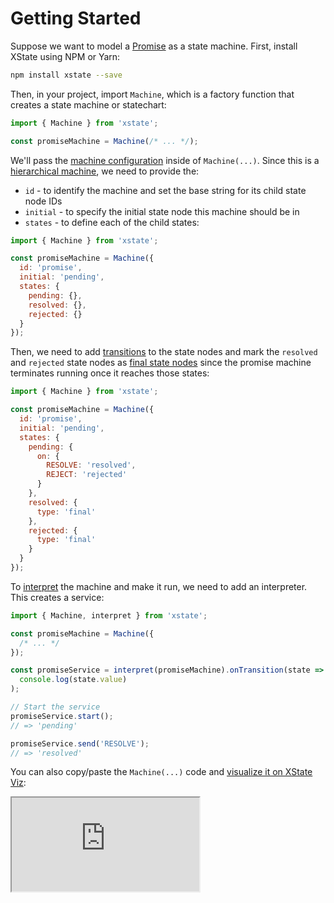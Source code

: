 # Getting Started

Suppose we want to model a [Promise](https://developer.mozilla.org/en-US/docs/Web/JavaScript/Reference/Global_Objects/Promise) as a state machine. First, install XState using NPM or Yarn:

```bash
npm install xstate --save
```

Then, in your project, import `Machine`, which is a factory function that creates a state machine or statechart:

```js
import { Machine } from 'xstate';

const promiseMachine = Machine(/* ... */);
```

We'll pass the [machine configuration](./machines.md#configuration) inside of `Machine(...)`. Since this is a [hierarchical machine](./hierarchical.md), we need to provide the:

- `id` - to identify the machine and set the base string for its child state node IDs
- `initial` - to specify the initial state node this machine should be in
- `states` - to define each of the child states:

```js
import { Machine } from 'xstate';

const promiseMachine = Machine({
  id: 'promise',
  initial: 'pending',
  states: {
    pending: {},
    resolved: {},
    rejected: {}
  }
});
```

Then, we need to add [transitions](./transitions.md) to the state nodes and mark the `resolved` and `rejected` state nodes as [final state nodes](./final.md) since the promise machine terminates running once it reaches those states:

```js
import { Machine } from 'xstate';

const promiseMachine = Machine({
  id: 'promise',
  initial: 'pending',
  states: {
    pending: {
      on: {
        RESOLVE: 'resolved',
        REJECT: 'rejected'
      }
    },
    resolved: {
      type: 'final'
    },
    rejected: {
      type: 'final'
    }
  }
});
```

To [interpret](./interpretation.md) the machine and make it run, we need to add an interpreter. This creates a service:

```js
import { Machine, interpret } from 'xstate';

const promiseMachine = Machine({
  /* ... */
});

const promiseService = interpret(promiseMachine).onTransition(state =>
  console.log(state.value)
);

// Start the service
promiseService.start();
// => 'pending'

promiseService.send('RESOLVE');
// => 'resolved'
```

You can also copy/paste the `Machine(...)` code and [visualize it on XState Viz](https://xstate.js.org/viz):

<iframe src="https://xstate.js.org/viz/?gist=9e4476d6312ac1bb29938d6c5e7f8f84&embed=1"></iframe>
